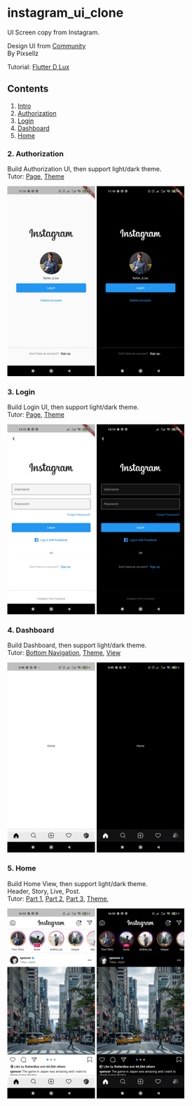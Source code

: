 # instagram_ui_clone

UI Screen copy from Instagram.

Design UI from [Community](https://www.figma.com/community/file/874574625832268971/Instagram-UI-Screens)\
By Pixsellz

Tutorial: [Flutter D Lux](https://www.youtube.com/@flutterdlux)

## Contents

1. [Intro](https://youtu.be/3-YB2Yhv_EQ)
2. [Authorization](#2-authorization)
3. [Login](#3-login)
4. [Dashboard](#4-dashboard)
5. [Home](#5-home)

### 2. Authorization

Build Authorization UI, then support light/dark theme.\
Tutor: [Page](https://youtu.be/WD2sJJ9d2mk), [Theme](https://youtu.be/ODn_qX9QPF8)

<p float="left">
    <img src="https://github.com/indratrisnar/instagram_ui_clone/raw/master/pic/Authorization Page.jpg" alt="Authorization Page" width="200">
    <img src="https://github.com/indratrisnar/instagram_ui_clone/raw/master/pic/Authorization Page Dark.jpg" alt="Authorization Page Dark" width="200">
</p>

### 3. Login

Build Login UI, then support light/dark theme.\
Tutor: [Page](https://youtu.be/ad9WfVz6_I0), [Theme](https://youtu.be/n5dDXV197RA)

<p float="left">
    <img src="https://github.com/indratrisnar/instagram_ui_clone/raw/master/pic/Login Page.jpg" alt="Login Page" width="200">
    <img src="https://github.com/indratrisnar/instagram_ui_clone/raw/master/pic/Login Page Dark.jpg" alt="Login Page Dark" width="200">
</p>

### 4. Dashboard

Build Dashboard, then support light/dark theme.\
Tutor: [Bottom Navigation](https://youtu.be/0igqpSw8D54), [Theme](https://youtu.be/rHFAss5CtIY), [View](https://youtu.be/xQCgeWfW1ek)

<p float="left">
    <img src="https://github.com/indratrisnar/instagram_ui_clone/raw/master/pic/Dashboard Page.jpg" alt="Dashboard Page" width="200">
    <img src="https://github.com/indratrisnar/instagram_ui_clone/raw/master/pic/Dashboard Page Dark.jpg" alt="Dashboard Page Dark" width="200">
</p>

### 5. Home

Build Home View, then support light/dark theme.\
Header, Story, Live, Post.\
Tutor: [Part 1](https://youtu.be/sqZLj3PM4uk), [Part 2](https://youtu.be/QYdGI482UKs), [Part 3](https://youtu.be/VMDjhJYifBE), [Theme](https://youtu.be/l5ze_i0XWCI),

<p float="left">
    <img src="https://github.com/indratrisnar/instagram_ui_clone/raw/master/pic/Home View.jpg" alt="Home View" width="200">
    <img src="https://github.com/indratrisnar/instagram_ui_clone/raw/master/pic/Home View Dark.jpg" alt="Home View Dark" width="200">
</p>
